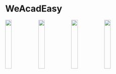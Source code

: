 # WeAcadEasy

<img src="https://user-images.githubusercontent.com/75736639/137580568-02574d05-c6f3-4fbc-a43d-fc2fd15e8b60.jpeg" width="20%"></img>
<img src="https://user-images.githubusercontent.com/75736639/137580566-b3d5e336-ceb7-4d9e-8140-1dd851e4f1d7.jpeg" width="20%"></img>
<img src="https://user-images.githubusercontent.com/75736639/137580563-abab8742-73b0-4748-9dc6-80ba747da231.jpeg" width="20%"></img>
<img src="https://user-images.githubusercontent.com/75736639/137580559-16c0c1e3-c279-4a67-9591-222b7231833b.jpeg" width="20%"></img>

